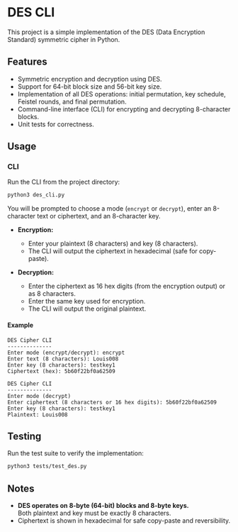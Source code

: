 # DES CLI

This project is a simple implementation of the DES (Data Encryption Standard) symmetric cipher in Python.

## Features

- Symmetric encryption and decryption using DES.
- Support for 64-bit block size and 56-bit key size.
- Implementation of all DES operations: initial permutation, key schedule, Feistel rounds, and final permutation.
- Command-line interface (CLI) for encrypting and decrypting 8-character blocks.
- Unit tests for correctness.

## Usage

### CLI

Run the CLI from the project directory:

```bash
python3 des_cli.py
```

You will be prompted to choose a mode (`encrypt` or `decrypt`), enter an 8-character text or ciphertext, and an 8-character key.

- **Encryption:**  
  - Enter your plaintext (8 characters) and key (8 characters).
  - The CLI will output the ciphertext in hexadecimal (safe for copy-paste).

- **Decryption:**  
  - Enter the ciphertext as 16 hex digits (from the encryption output) or as 8 characters.
  - Enter the same key used for encryption.
  - The CLI will output the original plaintext.

#### Example

```
DES Cipher CLI
--------------
Enter mode (encrypt/decrypt): encrypt
Enter text (8 characters): Louis008
Enter key (8 characters): testkey1
Ciphertext (hex): 5b60f22bf0a62509

DES Cipher CLI
--------------
Enter mode (decrypt)
Enter ciphertext (8 characters or 16 hex digits): 5b60f22bf0a62509
Enter key (8 characters): testkey1
Plaintext: Louis008
```

## Testing

Run the test suite to verify the implementation:
```bash
python3 tests/test_des.py
```

## Notes

- **DES operates on 8-byte (64-bit) blocks and 8-byte keys.**  
  Both plaintext and key must be exactly 8 characters.
- Ciphertext is shown in hexadecimal for safe copy-paste and reversibility.
